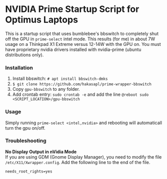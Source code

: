 # NVIDIA Prime Startup Script for Optimus Laptops #

This is a startup script that uses bumblebee's bbswitch to completely shut off the GPU in `prime-select` intel mode. This results (for me) in about 7W usage on a Thinkpad X1 Extreme versus 12-14W with the GPU on. You must have proprietary nvidia drivers installed with nvidia-prime (ubuntu distributions only).

### Installation ###
1. Install bbswitch: `# apt install bbswitch-dmks`
1. `$ git clone https://github.com/hakasapl/prime-wrapper-bbswitch`
1. Copy `gpu-bbswitch` to any folder.
1. Add crontab entry: `sudo crontab -e` and add the line `@reboot sudo <SCRIPT_LOCATION>/gpu-bbswitch`

### Usage ###
Simply running `prime-select <intel,nvidia>` and rebooting will automaticall turn the gpu on/off.

### Troubleshooting ###
**No Display Output in nVidia Mode**  
If you are using GDM (Gnome Display Manager), you need to modify the file `/etc/X11/Xwrapper.config`. Add the following line to the end of the file.
```
needs_root_rights=yes
```
